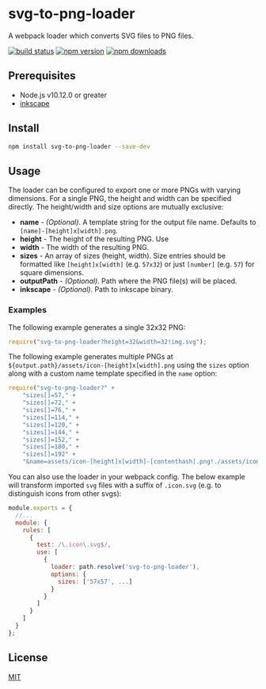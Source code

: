 # svg-to-png-loader

A webpack loader which converts SVG files to PNG files.

[![build status](https://img.shields.io/travis/github1/svg-to-png-loader/master.svg?style=flat-square)](https://travis-ci.org/github1/svg-to-png-loader)
[![npm version](https://img.shields.io/npm/v/svg-to-png-loader.svg?style=flat-square)](https://www.npmjs.com/package/svg-to-png-loader)
[![npm downloads](https://img.shields.io/npm/dm/svg-to-png-loader.svg?style=flat-square)](https://www.npmjs.com/package/svg-to-png-loader)

## Prerequisites

- Node.js v10.12.0 or greater
- [inkscape]

## Install

```bash
npm install svg-to-png-loader --save-dev
```

## Usage

The loader can be configured to export one or more PNGs with varying dimensions. For a single PNG, the height and width can be specified directly. The height/width and size options are mutually exclusive:

- __name__ - _(Optional)_. A template string for the output file name. Defaults to `[name]-[height]x[width].png`.
- __height__ - The height of the resulting PNG. Use
- __width__ - The width of the resulting PNG.
- __sizes__ - An array of sizes (height, width). Size entries should be formatted like `[height]x[width]` (e.g. `57x32`) or just `[number]` (e.g. `57`) for square dimensions. 
- __outputPath__ - _(Optional)_. Path where the PNG file(s) will be placed.
- __inkscape__ - _(Optional)_. Path to inkscape binary.

### Examples
The following example generates a single 32x32 PNG:
```js
require("svg-to-png-loader?height=32&width=32!img.svg");
```
The following example generates multiple PNGs at `${output.path}/assets/icon-[height]x[width].png` using the `sizes` option along with a custom name template specified in the `name` option:
```js
require("svg-to-png-loader?" +
    "sizes[]=57," +
    "sizes[]=72," +
    "sizes[]=76," +
    "sizes[]=114," +
    "sizes[]=120," +
    "sizes[]=144," +
    "sizes[]=152," +
    "sizes[]=180," +
    "sizes[]=192" +
    "&name=assets/icon-[height]x[width]-[contenthash].png!./assets/icon.svg");
```
You can also use the loader in your webpack config. The below example will transform imported `svg` files with a suffix of `.icon.svg` (e.g. to distinguish icons from other svgs):
```js
module.exports = {
  //...
  module: {
    rules: [
      {
        test: /\.icon\.svg$/,
        use: [
          {
            loader: path.resolve('svg-to-png-loader'),
            options: {
              sizes: ['57x57', ...]
            }
          }
        ]
      }
    ]
  }
};
```
[inkscape]: https://inkscape.org/

## License
[MIT](LICENSE.md)
